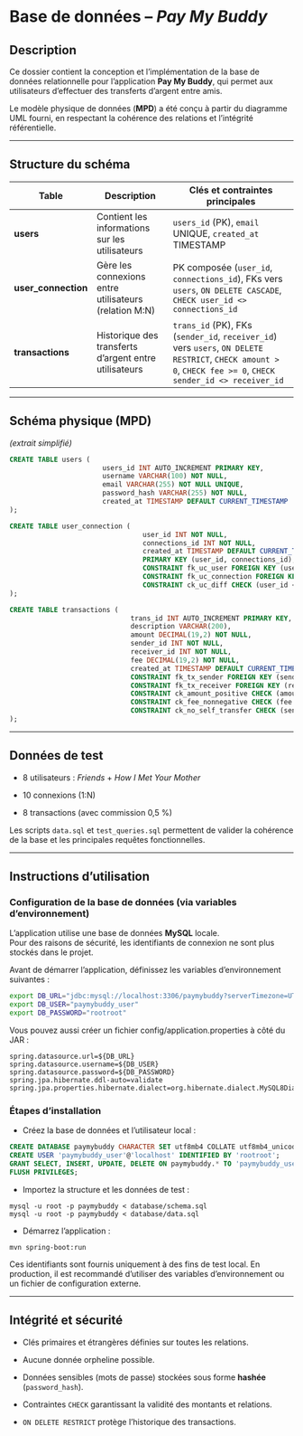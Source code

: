 # Base de données – _Pay My Buddy_

## Description

Ce dossier contient la conception et l’implémentation de la base de données relationnelle pour l’application **Pay My Buddy**, qui permet aux utilisateurs d’effectuer des transferts d’argent entre amis.

Le modèle physique de données (**MPD**) a été conçu à partir du diagramme UML fourni, en respectant la cohérence des relations et l’intégrité référentielle.

---

## Structure du schéma

|Table|Description|Clés et contraintes principales|
|---|---|---|
|**users**|Contient les informations sur les utilisateurs|`users_id` (PK), `email` UNIQUE, `created_at` TIMESTAMP|
|**user_connection**|Gère les connexions entre utilisateurs (relation M:N)|PK composée (`user_id`, `connections_id`), FKs vers `users`, `ON DELETE CASCADE`, `CHECK user_id <> connections_id`|
|**transactions**|Historique des transferts d’argent entre utilisateurs|`trans_id` (PK), FKs (`sender_id`, `receiver_id`) vers `users`, `ON DELETE RESTRICT`, `CHECK amount > 0`, `CHECK fee >= 0`, `CHECK sender_id <> receiver_id`|

---

## Schéma physique (MPD)

_(extrait simplifié)_

```sql
CREATE TABLE users (
                       users_id INT AUTO_INCREMENT PRIMARY KEY,
                       username VARCHAR(100) NOT NULL,
                       email VARCHAR(255) NOT NULL UNIQUE,
                       password_hash VARCHAR(255) NOT NULL,
                       created_at TIMESTAMP DEFAULT CURRENT_TIMESTAMP
);

CREATE TABLE user_connection (
                                 user_id INT NOT NULL,
                                 connections_id INT NOT NULL,
                                 created_at TIMESTAMP DEFAULT CURRENT_TIMESTAMP,
                                 PRIMARY KEY (user_id, connections_id),
                                 CONSTRAINT fk_uc_user FOREIGN KEY (user_id) REFERENCES users(users_id) ON DELETE CASCADE,
                                 CONSTRAINT fk_uc_connection FOREIGN KEY (connections_id) REFERENCES users(users_id) ON DELETE CASCADE,
                                 CONSTRAINT ck_uc_diff CHECK (user_id <> connections_id)
);

CREATE TABLE transactions (
                              trans_id INT AUTO_INCREMENT PRIMARY KEY,
                              description VARCHAR(200),
                              amount DECIMAL(19,2) NOT NULL,
                              sender_id INT NOT NULL,
                              receiver_id INT NOT NULL,
                              fee DECIMAL(19,2) NOT NULL,
                              created_at TIMESTAMP DEFAULT CURRENT_TIMESTAMP,
                              CONSTRAINT fk_tx_sender FOREIGN KEY (sender_id) REFERENCES users(users_id) ON DELETE RESTRICT,
                              CONSTRAINT fk_tx_receiver FOREIGN KEY (receiver_id) REFERENCES users(users_id) ON DELETE RESTRICT,
                              CONSTRAINT ck_amount_positive CHECK (amount > 0),
                              CONSTRAINT ck_fee_nonnegative CHECK (fee >= 0),
                              CONSTRAINT ck_no_self_transfer CHECK (sender_id <> receiver_id)
);
```

---

## Données de test

- 8 utilisateurs : _Friends_ + _How I Met Your Mother_

- 10 connexions (1:N)

- 8 transactions (avec commission 0,5 %)


Les scripts `data.sql` et `test_queries.sql` permettent de valider la cohérence de la base et les principales requêtes fonctionnelles.

---

## Instructions d’utilisation

### Configuration de la base de données (via variables d’environnement)

L’application utilise une base de données **MySQL** locale.  
Pour des raisons de sécurité, les identifiants de connexion ne sont plus stockés dans le projet.

Avant de démarrer l’application, définissez les variables d’environnement suivantes :

```bash
export DB_URL="jdbc:mysql://localhost:3306/paymybuddy?serverTimezone=UTC"
export DB_USER="paymybuddy_user"
export DB_PASSWORD="rootroot"
```

Vous pouvez aussi créer un fichier config/application.properties à côté du JAR :

```
spring.datasource.url=${DB_URL}
spring.datasource.username=${DB_USER}
spring.datasource.password=${DB_PASSWORD}
spring.jpa.hibernate.ddl-auto=validate
spring.jpa.properties.hibernate.dialect=org.hibernate.dialect.MySQL8Dialect
```

### Étapes d’installation

- Créez la base de données et l’utilisateur local :

 ```sql
CREATE DATABASE paymybuddy CHARACTER SET utf8mb4 COLLATE utf8mb4_unicode_ci;
CREATE USER 'paymybuddy_user'@'localhost' IDENTIFIED BY 'rootroot';
GRANT SELECT, INSERT, UPDATE, DELETE ON paymybuddy.* TO 'paymybuddy_user'@'localhost';
FLUSH PRIVILEGES;
```

- Importez la structure et les données de test :

```
mysql -u root -p paymybuddy < database/schema.sql
mysql -u root -p paymybuddy < database/data.sql
```

- Démarrez l’application :

`mvn spring-boot:run`

Ces identifiants sont fournis uniquement à des fins de test local.
En production, il est recommandé d’utiliser des variables d’environnement ou un fichier de configuration externe.

---

## Intégrité et sécurité

- Clés primaires et étrangères définies sur toutes les relations.

- Aucune donnée orpheline possible.

- Données sensibles (mots de passe) stockées sous forme **hashée** (`password_hash`).

- Contraintes `CHECK` garantissant la validité des montants et relations.

- `ON DELETE RESTRICT` protège l’historique des transactions.

